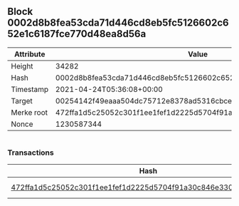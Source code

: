 ## Block 0002d8b8fea53cda71d446cd8eb5fc5126602c652e1c6187fce770d48ea8d56a

Attribute | Value
--- | ---
Height | 34282
Hash | 0002d8b8fea53cda71d446cd8eb5fc5126602c652e1c6187fce770d48ea8d56a
Timestamp | 2021-04-24T05:36:08+00:00
Target | 00254142f49eaaa504dc75712e8378ad5316cbcead634704b3734b6271167cc4
Merke root | 472ffa1d5c25052c301f1ee1fef1d2225d5704f91a30c846e3301f789152b36c
Nonce | 1230587344

```

```

### Transactions

Hash | Amount
--- | ---
[472ffa1d5c25052c301f1ee1fef1d2225d5704f91a30c846e3301f789152b36c](472ffa1d5c25052c301f1ee1fef1d2225d5704f91a30c846e3301f789152b36c.md) | 10.00000000 SKEPTI 
